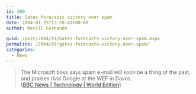 ```yaml
---
id: 380
title: Gates forecasts victory over spam
date: 2004-01-25T13:59:41+00:00
author: Merill Fernando

guid: /post/2004/01/Gates-forecasts-victory-over-spam.aspx
permalink: /2004/01/gates-forecasts-victory-over-spam/
categories:
  - News
---
```

<body xmlns="http://www.w3.org/1999/xhtml">
    <div class="Section1">
        <blockquote style='margin-top:5.0pt;margin-bottom:5.0pt'> 
        <p class="MsoNormal">
            The Microsoft boss says spam e-mail will soon be a thing of the past, and praises
            rival Google at the WEF in Davos.<br />
            [<a href="http://news.bbc.co.uk/go/click/rss/0.91/public/-/2/hi/technology/3426367.stm">BBC
            News | Technology | World Edition</a>]
        </p>
        </blockquote>
    </div>
</body>